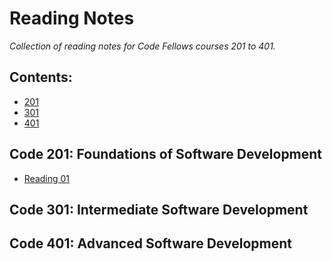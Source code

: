 # Reading Notes
*Collection of reading notes for Code Fellows courses 201 to 401.*

## Contents:
- [201](#code-201-foundations-of-software-development)
- [301](#code-301-intermediate-software-development)
- [401](#code-401-advanced-software-development)

## Code 201: Foundations of Software Development
- [Reading 01](#reading-01)

## Code 301: Intermediate Software Development

## Code 401: Advanced Software Development
